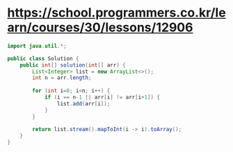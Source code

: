 # https://school.programmers.co.kr/learn/courses/30/lessons/12906
```java
import java.util.*;

public class Solution {
    public int[] solution(int[] arr) {
        List<Integer> list = new ArrayList<>(); 
        int n = arr.length;
        
        for (int i=0; i<n; i++) {
            if (i == n-1 || arr[i] != arr[i+1]) {
                list.add(arr[i]);
            } 
        }
        
        return list.stream().mapToInt(i -> i).toArray();
    }
}
```
